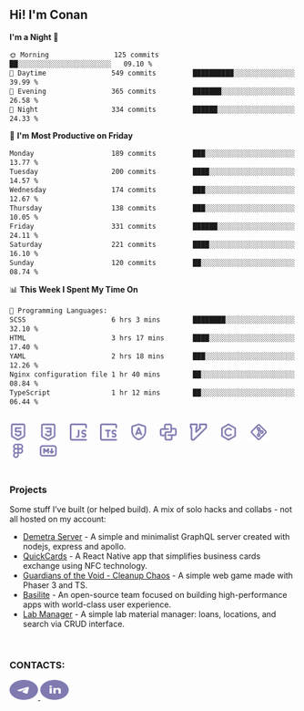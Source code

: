 ## Hi! I'm Conan

<!--START_SECTION:waka-->
**I'm a Night 🦉** 

```text
🌞 Morning                125 commits         ██░░░░░░░░░░░░░░░░░░░░░░░   09.10 % 
🌆 Daytime                549 commits         ██████████░░░░░░░░░░░░░░░   39.99 % 
🌃 Evening                365 commits         ███████░░░░░░░░░░░░░░░░░░   26.58 % 
🌙 Night                  334 commits         ██████░░░░░░░░░░░░░░░░░░░   24.33 % 
```
📅 **I'm Most Productive on Friday** 

```text
Monday                   189 commits         ███░░░░░░░░░░░░░░░░░░░░░░   13.77 % 
Tuesday                  200 commits         ████░░░░░░░░░░░░░░░░░░░░░   14.57 % 
Wednesday                174 commits         ███░░░░░░░░░░░░░░░░░░░░░░   12.67 % 
Thursday                 138 commits         ███░░░░░░░░░░░░░░░░░░░░░░   10.05 % 
Friday                   331 commits         ██████░░░░░░░░░░░░░░░░░░░   24.11 % 
Saturday                 221 commits         ████░░░░░░░░░░░░░░░░░░░░░   16.10 % 
Sunday                   120 commits         ██░░░░░░░░░░░░░░░░░░░░░░░   08.74 % 
```


📊 **This Week I Spent My Time On** 

```text
💬 Programming Languages: 
SCSS                     6 hrs 3 mins        ████████░░░░░░░░░░░░░░░░░   32.10 % 
HTML                     3 hrs 17 mins       ████░░░░░░░░░░░░░░░░░░░░░   17.40 % 
YAML                     2 hrs 18 mins       ███░░░░░░░░░░░░░░░░░░░░░░   12.26 % 
Nginx configuration file 1 hr 40 mins        ██░░░░░░░░░░░░░░░░░░░░░░░   08.84 % 
TypeScript               1 hr 12 mins        ██░░░░░░░░░░░░░░░░░░░░░░░   06.44 % 
```


<!--END_SECTION:waka-->

<br>

<div align="left">
  <img src="icons/skills/html.svg" width="30" alt="html5"/>
  <img width="15"/>
  <img src="icons/skills/css.svg" width="30" alt="css"/>
  <img width="15"/>
  <img src="icons/skills/javascript.svg" width="30" alt="javascript"/>
  <img width="15"/>
  <img src="icons/skills/typescript.svg" width="30" alt="typescript"/>
  <img width="15"/>
  <img src="icons/skills/angular.svg" width="30" alt="angular"/>
  <img width="15"/>
  <img src="icons/skills/python.svg" width="30" alt="python"/>
  <img width="15"/>
  <img src="icons/skills/vim.svg" width="30" alt="vim"/>
  <img width="15"/>
  <img src="icons/skills/c.svg" width="30" alt="c"/>
  <img width="15"/>
  <img src="icons/skills/git.svg" width="30" alt="git"/>
  <img width="15"/>
  <img src="icons/skills/figma.svg" width="30" alt="figma"/>
  <img width="15"/>
  <img src="icons/skills/markdown.svg" width="30" alt="markdown"/>
</div>

<br>

### Projects
Some stuff I’ve built (or helped build). A mix of solo hacks and collabs - not all hosted on my account:
- [Demetra Server](https://github.com/demetra-project/server) -  A simple and minimalist GraphQL server created with nodejs, express and apollo.  
- [QuickCards](https://github.com/Pako3549/QuickCards) - A React Native app that simplifies business cards exchange using NFC technology.  
- [Guardians of the Void - Cleanup Chaos](https://github.com/guardians-of-the-void/cleanup-chaos) - A simple web game made with Phaser 3 and TS.  
- [Basilite](https://github.com/basilite) - An open-source team focused on building high-performance apps with world-class user experience.  
- [Lab Manager](https://github.com/blvckspider/it-lab-manager) - A simple lab material manager: loans, locations, and search via CRUD interface.

<br>

### CONTACTS:
<div align="left">
  <a href="https://t.me/gkkconan">
    <img src="icons/contacts/telegram.svg" width="50" height="35" alt="telegram"/>
  </a>
  <a href="https://www.linkedin.com/in/gkkconan">
    <img src="icons/contacts/linkedin.svg" width="50" height="35" alt="linkedin"/>
  </a>
</div>
